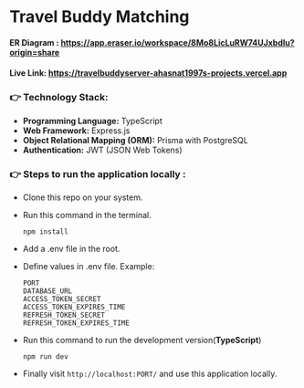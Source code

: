 # Travel Buddy Matching

#### ER Diagram : https://app.eraser.io/workspace/8Mo8LicLuRW74UJxbdlu?origin=share

#### Live Link: https://travelbuddyserver-ahasnat1997s-projects.vercel.app

### 👉 **Technology Stack:**
- **Programming Language:** TypeScript
- **Web Framework:** Express.js
- **Object Relational Mapping (ORM):** Prisma with PostgreSQL
- **Authentication:** JWT (JSON Web Tokens)

### 👉 Steps to run the application locally :
- Clone this repo on your system.
- Run this command in the terminal.
  
  ```
  npm install
  ```
- Add a .env file in the root.
- Define values in .env file. Example:
  
  ```
  PORT
  DATABASE_URL
  ACCESS_TOKEN_SECRET
  ACCESS_TOKEN_EXPIRES_TIME
  REFRESH_TOKEN_SECRET
  REFRESH_TOKEN_EXPIRES_TIME
  ```
- Run this command to run the development version(**TypeScript**)
  
  ```
  npm run dev
  ```
- Finally visit ```http://localhost:PORT/``` and use this application locally.
